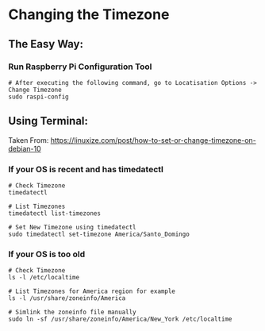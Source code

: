 # Changing the Timezone

## The Easy Way:

### Run Raspberry Pi Configuration Tool
```
# After executing the following command, go to Locatisation Options -> Change Timezone
sudo raspi-config
```

## Using Terminal:
Taken From: https://linuxize.com/post/how-to-set-or-change-timezone-on-debian-10

### If your OS is recent and has timedatectl
```
# Check Timezone
timedatectl

# List Timezones
timedatectl list-timezones

# Set New Timezone using timedatectl
sudo timedatectl set-timezone America/Santo_Domingo
```

### If your OS is too old
```
# Check Timezone
ls -l /etc/localtime

# List Timezones for America region for example
ls -l /usr/share/zoneinfo/America

# Simlink the zoneinfo file manually
sudo ln -sf /usr/share/zoneinfo/America/New_York /etc/localtime
```
